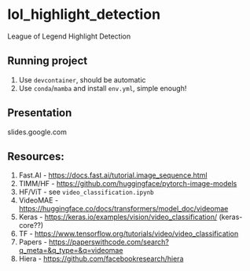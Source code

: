 # lol_highlight_detection
League of Legend Highlight Detection

## Running project

1. Use `devcontainer`, should be automatic
2. Use `conda`/`mamba` and install `env.yml`, simple enough!

## Presentation

slides.google.com

## Resources:

1. Fast.AI - https://docs.fast.ai/tutorial.image_sequence.html
2. TIMM/HF - https://github.com/huggingface/pytorch-image-models
3. HF/ViT - see `video_classification.ipynb`
4. VideoMAE - https://huggingface.co/docs/transformers/model_doc/videomae
5. Keras - https://keras.io/examples/vision/video_classification/ (keras-core??)
6. TF - https://www.tensorflow.org/tutorials/video/video_classification
7. Papers - https://paperswithcode.com/search?q_meta=&q_type=&q=videomae
8. Hiera - https://github.com/facebookresearch/hiera
